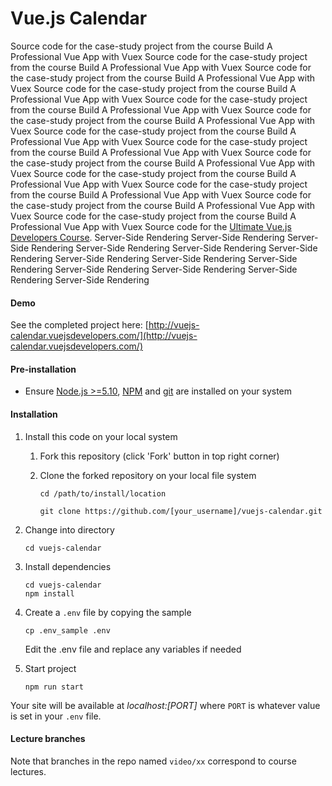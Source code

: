 # Vue.js Calendar

Source code for the case-study project from the course Build A Professional Vue App with Vuex Source code for the case-study project from the course Build A Professional Vue App with Vuex Source code for the case-study project from the course Build A Professional Vue App with Vuex Source code for the case-study project from the course Build A Professional Vue App with Vuex Source code for the case-study project from the course Build A Professional Vue App with Vuex Source code for the case-study project from the course Build A Professional Vue App with Vuex Source code for the case-study project from the course Build A Professional Vue App with Vuex Source code for the case-study project from the course Build A Professional Vue App with Vuex Source code for the case-study project from the course Build A Professional Vue App with Vuex Source code for the case-study project from the course Build A Professional Vue App with Vuex Source code for the case-study project from the course Build A Professional Vue App with Vuex Source code for the case-study project from the course Build A Professional Vue App with Vuex Source code for the case-study project from the course Build A Professional Vue App with Vuex Source code for the [Ultimate Vue.js Developers Course](http://bit.ly/2mPK8ny). Server-Side Rendering Server-Side Rendering Server-Side Rendering Server-Side Rendering Server-Side Rendering Server-Side Rendering Server-Side Rendering Server-Side Rendering Server-Side Rendering Server-Side Rendering Server-Side Rendering Server-Side Rendering Server-Side Rendering



#### Demo

See the completed project here: [http://vuejs-calendar.vuejsdevelopers.com/](http://vuejs-calendar.vuejsdevelopers.com/)

#### Pre-installation

- Ensure [Node.js  >=5.10](https://nodejs.org/en/download/), [NPM](https://docs.npmjs.com) and [git](https://git-scm.com/book/en/v2/Getting-Started-Installing-Git) are installed on your system

#### Installation

1. Install this code on your local system
    
    1. Fork this repository (click 'Fork' button in top right corner)
    2. Clone the forked repository on your local file system
    
        ```
        cd /path/to/install/location
        
        git clone https://github.com/[your_username]/vuejs-calendar.git
        ```  
   
2. Change into directory

    ```
    cd vuejs-calendar
    ```
    
3. Install dependencies

    ```
    cd vuejs-calendar
    npm install
    ```

4. Create a `.env` file by copying the sample

    ```
    cp .env_sample .env
    ```
    
    Edit the .env file and replace any variables if needed
    
5. Start project

    ```
    npm run start
    ```

Your site will be available at *localhost:[PORT]* where `PORT` is whatever value is set in your `.env` file.


#### Lecture branches

Note that branches in the repo named `video/xx` correspond to course lectures.
